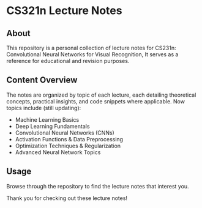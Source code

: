 # CS321n Lecture Notes

## About

This repository is a personal collection of lecture notes for CS231n: Convolutional Neural Networks for Visual Recognition, It serves as a reference for educational and revision purposes.

## Content Overview

The notes are organized by topic of each lecture, each detailing theoretical concepts, practical insights, and code snippets where applicable. Now topics include (still updating):

- Machine Learning Basics
- Deep Learning Fundamentals
- Convolutional Neural Networks (CNNs)
- Activation Functions & Data Preprocessing
- Optimization Techniques & Regularization
- Advanced Neural Network Topics

## Usage

Browse through the repository to find the lecture notes that interest you. 


Thank you for checking out these lecture notes!

